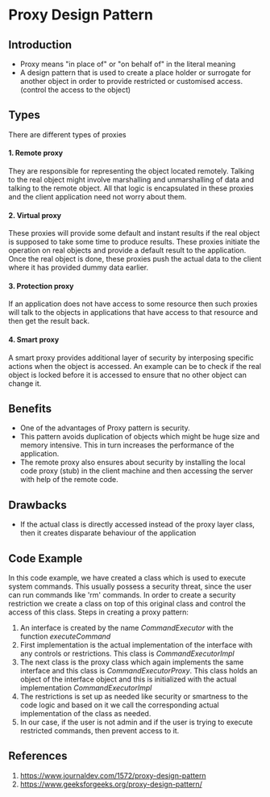 # Proxy Design Pattern

## Introduction

- Proxy means "in place of" or "on behalf of" in the literal meaning
- A design pattern that is used to create a place holder or surrogate for another object in order to provide restricted or 
customised access. (control the access to the object)

## Types
There are different types of proxies

#### 1. Remote proxy
They are responsible for representing the object located remotely. Talking to the real object might involve marshalling 
and unmarshalling of data and talking to the remote object. All that logic is encapsulated in these proxies and the client 
application need not worry about them.

#### 2. Virtual proxy
These proxies will provide some default and instant results if the real object is supposed to take some time to produce
results. These proxies initiate the operation on real objects and provide a default result to the application. Once the
real object is done, these proxies push the actual data to the client where it has provided dummy data earlier.

#### 3. Protection proxy
If an application does not have access to some resource then such proxies will talk to the objects in applications that 
have access to that resource and then get the result back.

#### 4. Smart proxy
A smart proxy provides additional layer of security by interposing specific actions when the object is accessed. An example 
can be to check if the real object is locked before it is accessed to ensure that no other object can change it.

## Benefits
- One of the advantages of Proxy pattern is security.
- This pattern avoids duplication of objects which might be huge size and memory intensive. This in turn increases the 
performance of the application.
- The remote proxy also ensures about security by installing the local code proxy (stub) in the client machine and then 
accessing the server with help of the remote code.

## Drawbacks
- If the actual class is directly accessed instead of the proxy layer class, then it creates
disparate behaviour of the application

## Code Example
In this code example, we have created a class which is used to execute system commands.
This usually possess a security threat, since the user can run commands like 'rm' commands.
In order to create a security restriction we create a class on top of this original class and 
control the access of this class.
Steps in creating a proxy pattern:  
1. An interface is created by the name *CommandExecutor* with the function *executeCommand*
2. First implementation is the actual implementation of the interface with any controls or restrictions. 
This class is *CommandExecutorImpl*
3. The next class is the proxy class which again implements the same interface and this class is
*CommandExecutorProxy*. This class holds an object of the interface object and this is initialized with
the actual implementation *CommandExecutorImpl* 
4. The restrictions is set up as needed like security or smartness to the code logic and based on it
we call the corresponding actual implementation of the class as needed. 
5. In our case, if the user is not admin and if the user is trying to execute restricted commands, then 
prevent access to it. 

## References
1. https://www.journaldev.com/1572/proxy-design-pattern
2. https://www.geeksforgeeks.org/proxy-design-pattern/